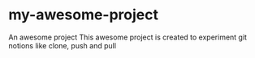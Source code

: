 # my-awesome-project
An awesome project
This awesome project is created to experiment git notions like clone, push and pull

